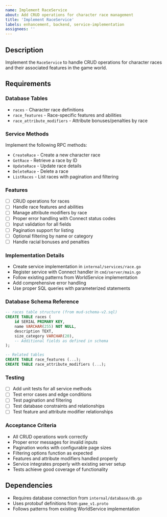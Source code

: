 ```yaml
---
name: Implement RaceService
about: Add CRUD operations for character race management
title: 'Implement RaceService'
labels: enhancement, backend, service-implementation
assignees: ''
---
```


## Description

Implement the `RaceService` to handle CRUD operations for character races and their associated features in the game world.

## Requirements

### Database Tables

- `races` - Character race definitions
- `race_features` - Race-specific features and abilities
- `race_attribute_modifiers` - Attribute bonuses/penalties by race

### Service Methods

Implement the following RPC methods:

- `CreateRace` - Create a new character race
- `GetRace` - Retrieve a race by ID
- `UpdateRace` - Update race details
- `DeleteRace` - Delete a race
- `ListRaces` - List races with pagination and filtering

### Features

- [ ] CRUD operations for races
- [ ] Handle race features and abilities
- [ ] Manage attribute modifiers by race
- [ ] Proper error handling with Connect status codes
- [ ] Input validation for all fields
- [ ] Pagination support for listing
- [ ] Optional filtering by name or category
- [ ] Handle racial bonuses and penalties

### Implementation Details

- Create service implementation in `internal/services/race.go`
- Register service with Connect handler in `cmd/server/main.go`
- Follow existing patterns from WorldService implementation
- Add comprehensive error handling
- Use proper SQL queries with parameterized statements

### Database Schema Reference

```sql
-- races table structure (from mud-schema-v2.sql)
CREATE TABLE races (
    id SERIAL PRIMARY KEY,
    name VARCHAR(255) NOT NULL,
    description TEXT,
    size_category VARCHAR(20),
    -- Additional fields as defined in schema
);

-- Related tables
CREATE TABLE race_features (...);
CREATE TABLE race_attribute_modifiers (...);
```

### Testing

- [ ] Add unit tests for all service methods
- [ ] Test error cases and edge conditions
- [ ] Test pagination and filtering
- [ ] Test database constraints and relationships
- [ ] Test feature and attribute modifier relationships

### Acceptance Criteria

- All CRUD operations work correctly
- Proper error messages for invalid inputs
- Pagination works with configurable page sizes
- Filtering options function as expected
- Features and attribute modifiers handled properly
- Service integrates properly with existing server setup
- Tests achieve good coverage of functionality

## Dependencies

- Requires database connection from `internal/database/db.go`
- Uses protobuf definitions from `game_v1.proto`
- Follows patterns from existing WorldService implementation
